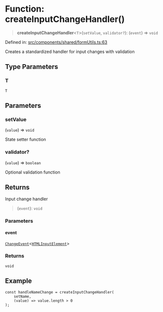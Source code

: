 # Function: createInputChangeHandler()

> **createInputChangeHandler**\<`T`\>(`setValue`, `validator?`): (`event`) => `void`

Defined in: [src/components/shared/formUtils.ts:63](https://github.com/Nick2bad4u/Uptime-Watcher/blob/main/src/components/shared/formUtils.ts#L63)

Creates a standardized handler for input changes with validation

## Type Parameters

### T

`T`

## Parameters

### setValue

(`value`) => `void`

State setter function

### validator?

(`value`) => `boolean`

Optional validation function

## Returns

Input change handler

> (`event`): `void`

### Parameters

#### event

[`ChangeEvent`](https://github.com/DefinitelyTyped/DefinitelyTyped/blob/80449050d0e5e84f44ffa3fd3dc5651e4747e589/types/react/index.d.ts#L2018)\<[`HTMLInputElement`](https://developer.mozilla.org/docs/Web/API/HTMLInputElement)\>

### Returns

`void`

## Example

```tsx
const handleNameChange = createInputChangeHandler(
    setName,
    (value) => value.length > 0
);
```

